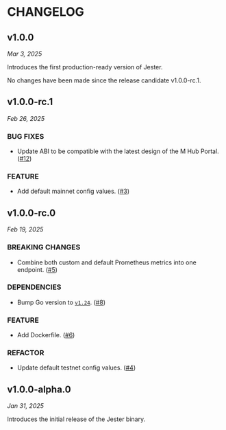 # CHANGELOG

## v1.0.0

*Mar 3, 2025*

Introduces the first production-ready version of Jester.

No changes have been made since the release candidate v1.0.0-rc.1.

## v1.0.0-rc.1

*Feb 26, 2025*

### BUG FIXES

- Update ABI to be compatible with the latest design of the M Hub Portal. ([#12](https://github.com/noble-assets/jester/pull/12))

### FEATURE

- Add default mainnet config values. ([#3](https://github.com/noble-assets/jester/pull/3))

## v1.0.0-rc.0

*Feb 19, 2025*

### BREAKING CHANGES

- Combine both custom and default Prometheus metrics into one endpoint. ([#5](https://github.com/noble-assets/jester/issues/5))

### DEPENDENCIES

- Bump Go version to [`v1.24`](https://go.dev/doc/go1.24). ([#8](https://github.com/noble-assets/jester/issues/8))

### FEATURE

- Add Dockerfile. ([#6](https://github.com/noble-assets/jester/issues/6))

### REFACTOR

- Update default testnet config values. ([#4](https://github.com/noble-assets/jester/pull/4))

## v1.0.0-alpha.0

*Jan 31, 2025*

Introduces the initial release of the Jester binary.

